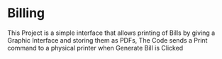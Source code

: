 # Billing

This Project is a simple interface that allows printing of Bills by giving a Graphic Interface and storing them as PDFs, The Code sends a Print command to a physical printer when Generate Bill is Clicked

